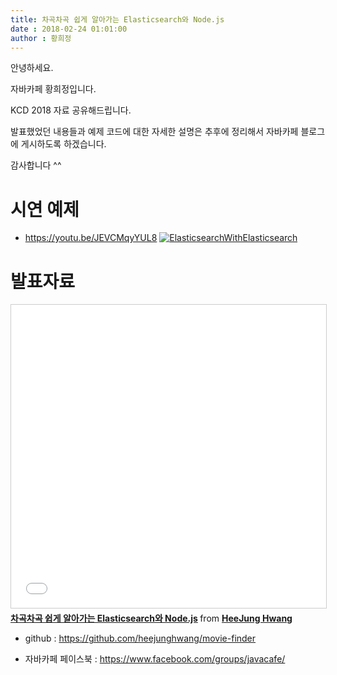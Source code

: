```yaml
---
title: 차곡차곡 쉽게 알아가는 Elasticsearch와 Node.js
date : 2018-02-24 01:01:00
author : 황희정
---
```


안녕하세요.

자바카페 황희정입니다.

KCD 2018 자료 공유해드립니다.

발표했었던 내용들과 예제 코드에 대한 자세한 설명은 추후에 정리해서 자바카페 블로그에 게시하도록 하겠습니다.

감사합니다 ^^

# 시연 예제
* https://youtu.be/JEVCMqyYUL8
[![ElasticsearchWithElasticsearch](http://tech.javacafe.io/img/blog/youtube_example.png)](https://youtu.be/JEVCMqyYUL8 "ElasticsearchWithElasticsearch")

# 발표자료
<iframe src="//www.slideshare.net/slideshow/embed_code/key/8gkSWpZ0mbZwRh" width="595" height="485" frameborder="0" marginwidth="0" marginheight="0" scrolling="no" style="border:1px solid #CCC; border-width:1px; margin-bottom:5px; max-width: 100%;" allowfullscreen> </iframe> <div style="margin-bottom:5px"> <strong> <a href="//www.slideshare.net/HeeJungHwang1/elasticsearch-nodejs-88825949" title="차곡차곡 쉽게 알아가는 Elasticsearch와 Node.js" target="_blank">차곡차곡 쉽게 알아가는 Elasticsearch와 Node.js</a> </strong> from <strong><a href="https://www.slideshare.net/HeeJungHwang1" target="_blank">HeeJung Hwang</a></strong> </div>

* github : https://github.com/heejunghwang/movie-finder

* 자바카페 페이스북 : https://www.facebook.com/groups/javacafe/
